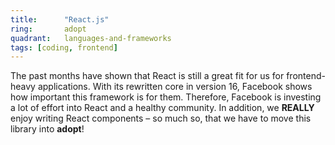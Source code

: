 ```yaml
---
title:      "React.js"
ring:       adopt
quadrant:   languages-and-frameworks
tags: [coding, frontend]
---
```


The past months have shown that React is still a great fit for us for frontend-heavy applications.
With its rewritten core in version 16, Facebook shows how important this framework is for them.
Therefore, Facebook is investing a lot of effort into React and a healthy community.
In addition, we **REALLY** enjoy writing React components – so much so, that we have to move this library into **adopt**!
